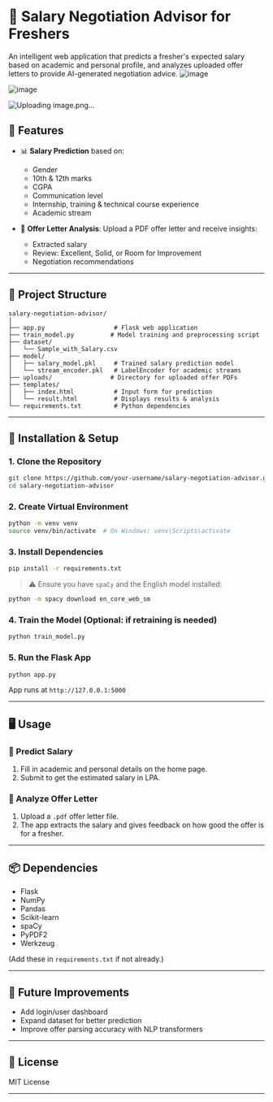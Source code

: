 # 💼 Salary Negotiation Advisor for Freshers

An intelligent web application that predicts a fresher's expected salary based on academic and personal profile, and analyzes uploaded offer letters to provide AI-generated negotiation advice.
![image](https://github.com/user-attachments/assets/58a5eac2-16df-4afb-a31a-ecef8416b84f)

![image](https://github.com/user-attachments/assets/1ac16369-0b32-47d7-89bb-c13c9919533c)

![Uploading image.png…]()

## 🧠 Features

* 📊 **Salary Prediction** based on:

  * Gender
  * 10th & 12th marks
  * CGPA
  * Communication level
  * Internship, training & technical course experience
  * Academic stream
* 📄 **Offer Letter Analysis**: Upload a PDF offer letter and receive insights:

  * Extracted salary
  * Review: Excellent, Solid, or Room for Improvement
  * Negotiation recommendations

---

## 📁 Project Structure

```
salary-negotiation-advisor/
│
├── app.py                   # Flask web application
├── train_model.py          # Model training and preprocessing script
├── dataset/
│   └── Sample_with_Salary.csv
├── model/
│   ├── salary_model.pkl     # Trained salary prediction model
│   └── stream_encoder.pkl   # LabelEncoder for academic streams
├── uploads/                # Directory for uploaded offer PDFs
├── templates/
│   ├── index.html           # Input form for prediction
│   └── result.html          # Displays results & analysis
└── requirements.txt         # Python dependencies
```

---

## 🚀 Installation & Setup

### 1. Clone the Repository

```bash
git clone https://github.com/your-username/salary-negotiation-advisor.git
cd salary-negotiation-advisor
```

### 2. Create Virtual Environment

```bash
python -m venv venv
source venv/bin/activate  # On Windows: venv\Scripts\activate
```

### 3. Install Dependencies

```bash
pip install -r requirements.txt
```

> ⚠️ Ensure you have `spaCy` and the English model installed:

```bash
python -m spacy download en_core_web_sm
```

### 4. Train the Model (Optional: if retraining is needed)

```bash
python train_model.py
```

### 5. Run the Flask App

```bash
python app.py
```

App runs at `http://127.0.0.1:5000`

---

## 🖥️ Usage

### 🔹 Predict Salary

1. Fill in academic and personal details on the home page.
2. Submit to get the estimated salary in LPA.

### 🔹 Analyze Offer Letter

1. Upload a `.pdf` offer letter file.
2. The app extracts the salary and gives feedback on how good the offer is for a fresher.

---

## 📦 Dependencies

* Flask
* NumPy
* Pandas
* Scikit-learn
* spaCy
* PyPDF2
* Werkzeug

(Add these in `requirements.txt` if not already.)

---

## 📌 Future Improvements

* Add login/user dashboard
* Expand dataset for better prediction
* Improve offer parsing accuracy with NLP transformers

---

## 📄 License

MIT License

---
